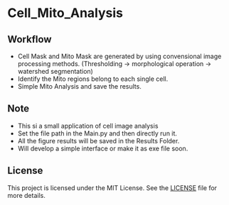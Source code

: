 # Cell_Mito_Analysis

## Workflow
* Cell Mask and Mito Mask are generated by using convensional image processing methods.
  (Thresholding -> morphological operation -> watershed segmentation)
* Identify the Mito regions belong to each single cell.
* Simple Mito Analysis and save the results. 

## Note
* This si a small application of cell image analysis
* Set the file path in the Main.py and then directly run it. 
* All the figure results will be saved in the Results Folder.
* Will develop a simple interface or make it as exe file soon.


## License
This project is licensed under the MIT License. See the [LICENSE](LICENSE) file for more details.
  

